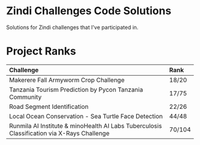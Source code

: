 # Zindi Challenges Code Solutions
Solutions for Zindi challenges that I've participated in.


# Project Ranks
| Challenge | Rank |
|:----------|:-----|
|Makerere Fall Armyworm Crop Challenge|18/20|
|Tanzania Tourism Prediction by Pycon Tanzania Community|17/75|
|Road Segment Identification|22/26|
|Local Ocean Conservation - Sea Turtle Face Detection|44/48|
|Runmila AI Institute & minoHealth AI Labs Tuberculosis Classification via X-Rays Challenge|70/104|
